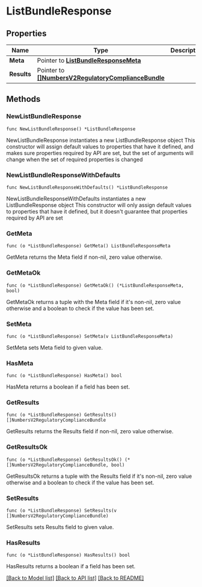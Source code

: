 # ListBundleResponse

## Properties

Name | Type | Description | Notes
------------ | ------------- | ------------- | -------------
**Meta** | Pointer to [**ListBundleResponseMeta**](ListBundleResponse_meta.md) |  | [optional] 
**Results** | Pointer to [**[]NumbersV2RegulatoryComplianceBundle**](NumbersV2RegulatoryComplianceBundle.md) |  | [optional] 

## Methods

### NewListBundleResponse

`func NewListBundleResponse() *ListBundleResponse`

NewListBundleResponse instantiates a new ListBundleResponse object
This constructor will assign default values to properties that have it defined,
and makes sure properties required by API are set, but the set of arguments
will change when the set of required properties is changed

### NewListBundleResponseWithDefaults

`func NewListBundleResponseWithDefaults() *ListBundleResponse`

NewListBundleResponseWithDefaults instantiates a new ListBundleResponse object
This constructor will only assign default values to properties that have it defined,
but it doesn't guarantee that properties required by API are set

### GetMeta

`func (o *ListBundleResponse) GetMeta() ListBundleResponseMeta`

GetMeta returns the Meta field if non-nil, zero value otherwise.

### GetMetaOk

`func (o *ListBundleResponse) GetMetaOk() (*ListBundleResponseMeta, bool)`

GetMetaOk returns a tuple with the Meta field if it's non-nil, zero value otherwise
and a boolean to check if the value has been set.

### SetMeta

`func (o *ListBundleResponse) SetMeta(v ListBundleResponseMeta)`

SetMeta sets Meta field to given value.

### HasMeta

`func (o *ListBundleResponse) HasMeta() bool`

HasMeta returns a boolean if a field has been set.

### GetResults

`func (o *ListBundleResponse) GetResults() []NumbersV2RegulatoryComplianceBundle`

GetResults returns the Results field if non-nil, zero value otherwise.

### GetResultsOk

`func (o *ListBundleResponse) GetResultsOk() (*[]NumbersV2RegulatoryComplianceBundle, bool)`

GetResultsOk returns a tuple with the Results field if it's non-nil, zero value otherwise
and a boolean to check if the value has been set.

### SetResults

`func (o *ListBundleResponse) SetResults(v []NumbersV2RegulatoryComplianceBundle)`

SetResults sets Results field to given value.

### HasResults

`func (o *ListBundleResponse) HasResults() bool`

HasResults returns a boolean if a field has been set.


[[Back to Model list]](../README.md#documentation-for-models) [[Back to API list]](../README.md#documentation-for-api-endpoints) [[Back to README]](../README.md)


